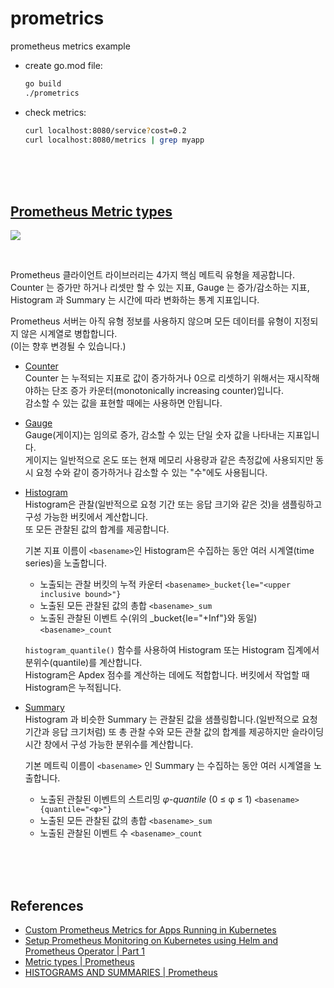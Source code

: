 # prometrics
prometheus metrics example

* create go.mod file:  
  ```bash
  go build
  ./prometrics  
  ```

* check metrics:  
  ```bash
  curl localhost:8080/service?cost=0.2
  curl localhost:8080/metrics | grep myapp
  ```

<br/><br/><br/>

## [Prometheus Metric types](https://godekdls.github.aio/Prometheus/metric-types/)  
![](https://cdn.buttercms.com/DGw78T17SOCRhR0W4E42)  

<br/>

Prometheus 클라이언트 라이브러리는 4가지 핵심 메트릭 유형을 제공합니다.  
Counter 는 증가만 하거나 리셋만 할 수 있는 지표, Gauge 는 증가/감소하는 지표,  
Histogram 과 Summary 는 시간에 따라 변화하는 통계 지표입니다.  

Prometheus 서버는 아직 유형 정보를 사용하지 않으며 모든 데이터를 유형이 지정되지 않은 시계열로 병합합니다.  
(이는 향후 변경될 수 있습니다.)

* [Counter](https://prometheus.io/docs/concepts/metric_types/#counter)  
  Counter 는 누적되는 지표로 값이 증가하거나 0으로 리셋하기 위해서는 재시작해야하는 단조 증가 카운터(monotonically increasing counter)입니다.  
  감소할 수 있는 값을 표현할 때에는 사용하면 안됩니다.  

* [Gauge](https://prometheus.io/docs/concepts/metric_types/#gauge)  
  Gauge(게이지)는 임의로 증가, 감소할 수 있는 단일 숫자 값을 나타내는 지표입니다.  
  게이지는 일반적으로 온도 또는 현재 메모리 사용량과 같은 측정값에 사용되지만 동시 요청 수와 같이 증가하거나 감소할 수 있는 "수"에도 사용됩니다.  

* [Histogram](https://prometheus.io/docs/concepts/metric_types/#histogram)  
  Histogram은 관찰(일반적으로 요청 기간 또는 응답 크기와 같은 것)을 샘플링하고 구성 가능한 버킷에서 계산합니다.  
  또 모든 관찰된 값의 합계를 제공합니다.  

  기본 지표 이름이 `<basename>`인 Histogram은 수집하는 동안 여러 시계열(time series)을 노출합니다.  

  * 노출되는 관찰 버킷의 누적 카운터 `<basename>_bucket{le="<upper inclusive bound>"}`   
  * 노출된 모든 관찰된 값의 총합 `<basename>_sum`  
  * 노출된 관찰된 이벤트 수(위의 <basename>_bucket{le="+Inf"}와 동일) `<basename>_count`  

  `histogram_quantile()` 함수를 사용하여 Histogram 또는 Histogram 집계에서 분위수(quantile)를 계산합니다.  
  Histogram은 Apdex 점수를 계산하는 데에도 적합합니다. 버킷에서 작업할 때 Histogram은 누적됩니다.  

* [Summary](https://prometheus.io/docs/concepts/metric_types/#summary)  
  Histogram 과 비슷한 Summary 는 관찰된 값을 샘플링합니다.(일반적으로 요청 기간과 응답 크기처럼) 또 총 관찰 수와 모든 관찰 값의 합계를 제공하지만 슬라이딩 시간 창에서 구성 가능한 분위수를 계산합니다.  

  기본 메트릭 이름이 `<basename>` 인 Summary 는 수집하는 동안 여러 시계열을 노출합니다.

  * 노출된 관찰된 이벤트의 스트리밍 *φ-quantile* (0 ≤ φ ≤ 1) `<basename>{quantile="<φ>"}` 
  * 노출된 모든 관찰된 값의 총합 `<basename>_sum`  
  * 노출된 관찰된 이벤트 수 `<basename>_count`  
 
<br/><br/><br/>

## References  
* [Custom Prometheus Metrics for Apps Running in Kubernetes](https://zhimin-wen.medium.com/custom-prometheus-metrics-for-apps-running-in-kubernetes-498d69ada7aa)  
* [Setup Prometheus Monitoring on Kubernetes using Helm and Prometheus Operator | Part 1](https://www.youtube.com/watch?v=QoDqxm7ybLc)  
* [Metric types | Prometheus](https://prometheus.io/docs/concepts/metric_types/)  
* [HISTOGRAMS AND SUMMARIES | Prometheus](https://prometheus.io/docs/practices/histograms/)  
